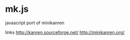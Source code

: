 mk.js
=====

javascript port of minikanren

links
http://kanren.sourceforge.net/
http://minikanren.org/

